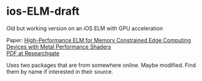 # ios-ELM-draft
Old but working version on an iOS ELM with GPU acceleration

Paper: [High-Performance ELM for Memory Constrained Edge Computing Devices with Metal Performance Shaders](https://link.springer.com/chapter/10.1007/978-3-030-58989-9_9)  
[PDF at Researchgate](https://www.researchgate.net/profile/Leonardo-Espinosa-Leal-2/publication/344229311_High-Performance_ELM_for_Memory_Constrained_Edge_Computing_Devices_with_Metal_Performance_Shaders/links/5ff32a6245851553a01d8da3/High-Performance-ELM-for-Memory-Constrained-Edge-Computing-Devices-with-Metal-Performance-Shaders.pdf)

Uses two packages that are from somewhere online. Maybe modified. Find them by name if interested in their source.
